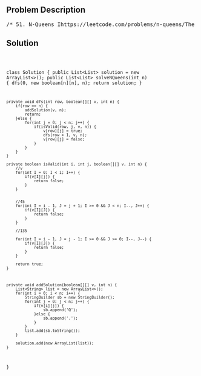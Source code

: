 <!--
<style>
  body { font-family: Arial, sans-serif; }
  .container { max-width: 700px; margin: 0 auto; padding: 10px; }
  .comment-block { background-color: #f9f9f9; padding: 10px; border-left: 5px solid #ccc; overflow-wrap: break-word; white-space: pre-wrap; }
  .code-block { background-color: #f4f4f4; padding: 10px; border: 1px solid #ddd; overflow-wrap: break-word; white-space: pre-wrap; }
</style>
-->

<div class='container'>
<h2>Problem Description</h2>
<div class='comment-block'>
<pre>
/* 51. N-Queens Ihttps://leetcode.com/problems/n-queens/The n-queens puzzle is the problem of placing n queens on an n x nchessboard such that no two queens attack each other.Given an integer n, return all distinct solutions to the n-queens puzzle.You may return the answer in any order.Each solution contains a distinct board configuration of the n-queens'placement,where 'Q' and '.' both indicate a queen and an empty space, respectively.Example 1:Input: n = 4Output: [[".Q..","...Q","Q...","..Q."],["..Q.","Q...","...Q",".Q.."]]Explanation: There exist two distinct solutions to the 4-queens puzzle asshown aboveExample 2:Input: n = 1Output: [["Q"]]Constraints:1 <= n <= 9*/</pre>
</div>

<h2>Solution</h2>
<div class='code-block'>
<pre><code class='language-java'>

class Solution {
    public List<List<String>> solution = new ArrayList<>();
    public List<List<String>> solveNQueens(int n) {
        dfs(0, new boolean[n][n], n);
        return solution;
    }
    
    private void dfs(int row, boolean[][] v, int n) {
        if(row == n) {
            addSolution(v, n);
            return;
        }else {
            for(int j = 0; j < n; j++) {
                if(isValid(row, j, v, n)) {
                    v[row][j] = true;
                    dfs(row + 1, v, n);
                    v[row][j] = false;
                }
            }
        }
    }
    
    private boolean isValid(int i, int j, boolean[][] v, int n) {
        //v
        for(int I = 0; I < i; I++) {
            if(v[I][j]) {
                return false;
            }
        }
        
        
        //45
        for(int I = i - 1, J = j + 1; I >= 0 && J < n; I--, J++) {
            if(v[I][J]) {
                return false;
            }
        }
        
        //135
        
        for(int I = i - 1, J = j - 1; I >= 0 && J >= 0; I--, J--) {
            if(v[I][J]) {
                return false;
            }
        }
        
        return true;
    }
    
    
    
    private void addSolution(boolean[][] v, int n) {
        List<String> list = new ArrayList<>();
        for(int i = 0; i < n; i++) {
            StringBuilder sb = new StringBuilder();
            for(int j = 0; j < n; j++) {
                if(v[i][j]) {
                    sb.append('Q');
                }else {
                    sb.append('.');
                }
            }
            list.add(sb.toString());
        }
        
        solution.add(new ArrayList(list));
    }
}</code></pre>
</div>
</div>
